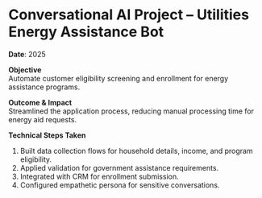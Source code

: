 # Conversational AI Project – Utilities Energy Assistance Bot

**Date**: 2025  

**Objective**  
Automate customer eligibility screening and enrollment for energy assistance programs.  

**Outcome & Impact**  
Streamlined the application process, reducing manual processing time for energy aid requests.  

**Technical Steps Taken**  
1. Built data collection flows for household details, income, and program eligibility.  
2. Applied validation for government assistance requirements.  
3. Integrated with CRM for enrollment submission.  
4. Configured empathetic persona for sensitive conversations.  
